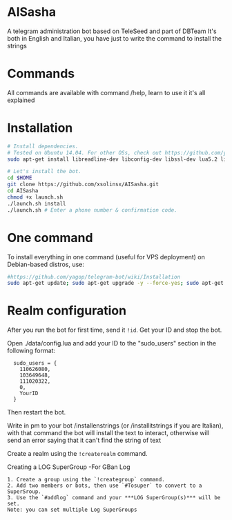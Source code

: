 # AISasha

A telegram administration bot based on TeleSeed and part of DBTeam
It's both in English and Italian, you have just to write the command to install the strings

# Commands

All commands are available with command /help, learn to use it it's all explained

# Installation

```sh
# Install dependencies.
# Tested on Ubuntu 14.04. For other OSs, check out https://github.com/yagop/telegram-bot/wiki/Installation
sudo apt-get install libreadline-dev libconfig-dev libssl-dev lua5.2 liblua5.2-dev lua-socket lua-sec lua-expat libevent-dev make unzip git redis-server autoconf g++ libjansson-dev libpython-dev expat libexpat1-dev

# Let's install the bot.
cd $HOME
git clone https://github.com/xsolinsx/AISasha.git
cd AISasha
chmod +x launch.sh
./launch.sh install
./launch.sh # Enter a phone number & confirmation code.
```
# One command
To install everything in one command (useful for VPS deployment) on Debian-based distros, use:
```sh
#https://github.com/yagop/telegram-bot/wiki/Installation
sudo apt-get update; sudo apt-get upgrade -y --force-yes; sudo apt-get dist-upgrade -y --force-yes; sudo apt-get install libreadline-dev libconfig-dev libssl-dev lua5.2 liblua5.2-dev lua-socket lua-sec lua-expat libevent-dev libjansson* libpython-dev make unzip git redis-server g++ autoconf -y --force-yes && git clone https://github.com/xsolinsx/AISasha.git && cd AISasha && chmod +x launch.sh && ./launch.sh install && ./launch.sh
```

# Realm configuration

After you run the bot for first time, send it `!id`. Get your ID and stop the bot.

Open ./data/config.lua and add your ID to the "sudo_users" section in the following format:
```
  sudo_users = {
    110626080,
    103649648,
    111020322,
    0,
    YourID
  }
```
Then restart the bot.

Write in pm to your bot /installenstrings (or /installitstrings if you are Italian), with that command the bot will install the text to interact, otherwise will send an error saying that it can't find the string of text

Create a realm using the `!createrealm` command.

Creating a LOG SuperGroup
	-For GBan Log

	1. Create a group using the `!creategroup` command.
	2. Add two members or bots, then use `#Tosuper` to convert to a SuperSroup.
	3. Use the `#addlog` command and your ***LOG SuperGroup(s)*** will be set.
	Note: you can set multiple Log SuperGroups
